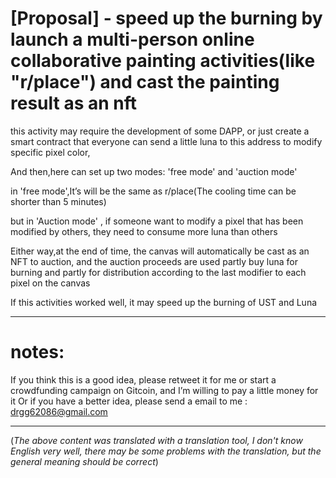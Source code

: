 
# [Proposal] - speed up the burning by launch a multi-person online collaborative painting activities(like "r/place") and cast the painting result as an nft

this activity may require the development of some DAPP,
or just create a smart contract that everyone can send a little luna to this address to modify specific pixel color,

And then,here can set up two modes:
'free mode' and 'auction mode'

in 'free mode',It’s will be the same as r/place(The cooling time can be shorter than 5 minutes)

but in 'Auction mode' , if someone want to modify a pixel that has been modified by others, they need to consume more luna than others

Either way,at the end of time, the canvas will automatically be cast as an NFT to auction, and the auction proceeds are used partly buy luna for burning and partly for distribution according to the last modifier to each pixel on the canvas
  
  
If this activities worked well, it may speed up the burning of UST and Luna

------------------------------------------------------------------------------------------------------------------------------------------

# notes:
 If you think this is a good idea, please retweet it for me or start a crowdfunding campaign on Gitcoin, and I’m willing to pay a little money for it
 Or if you have a better idea, please send a email to me :  drgg62086@gmail.com


------------------------------------------------------------------------------------------------------------------------------------------


(_The above content was translated with a translation tool, I don't know English very well, there may be some problems with the translation, but the general meaning should be correct_)
